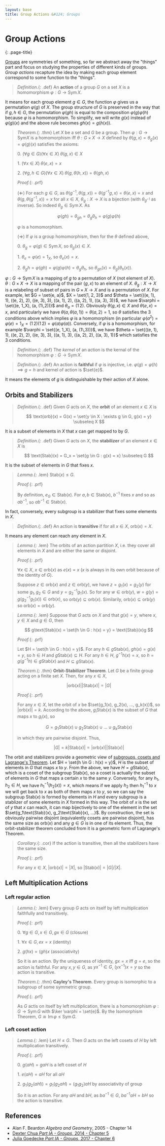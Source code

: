 ```yaml
---
layout: base
title: Group Actions &#124; Groups
---
```


# Group Actions
{: .page-title}

[Groups](groups.md) are symmetries of something, so far we abstract away the "things" part and focus on studying the properties of different kinds of groups.
_Group actions_ recapture the idea by making each group element correspond to some function to the "things".

> *Definition.*{: .def}
> An **action** of a group $G$ on a set $X$ is a homomorphism $\varphi: G \to \text{Sym}\,X$.

It means for each group element $g \in G$, the function $\varphi$ gives us a permutation $\varphi(g)$ of $X$.
The group structure of $G$ is preserved in the way that if $g, h \in G$,
the permutation $\varphi(gh)$ is equal to the composition $\varphi(g)\varphi(h)$ because $\varphi$ is a homomorphism.
To simplify, we will write $g(x)$ instead of $\varphi(g)(x)$ and the above rule becomes $gh(x) = g(h(x))$.

> *Theorem.*{: .thm}
> Let $X$ be a set and $G$ be a group. Then $\varphi: G \to \text{Sym} X$ is a homomorphism
> iff $\theta: G \times X \to X$ defined by $\theta(g, x) = \theta_g(x) = \varphi(g)(x)$ satisfies the axioms:
>
> 0\. $(\forall g \in G)(\forall x \in X)\;\theta(g, x) \in X$
>
> 1\. $(\forall x \in X)\;\theta(e, x) = x$
>
> 2\. $(\forall g,h \in G)(\forall x \in X)\;\theta(g, \theta(h, x)) = \theta(gh, x)$
>
> *Proof.*{: .prf}
>
> ($\Leftarrow$) For each $g \in G$, as $\theta(g^{-1}, \theta(g, x)) = \theta(g^{-1}g, x) = \theta(e, x) = x$ and $\theta(g, \theta(g^{-1}, x)) = x$ for all $x \in X$,
> $\theta_g: X \to X$ is a bijection (with $\theta_{g^{-1}}$ as inverse). So indeed $\theta_g \in \text{Sym}\,X$.
> As
>
> $$
  \varphi(gh) = \theta_{gh} = \theta_g\theta_h = \varphi(g)\varphi(h)
  $$
>
> $\varphi$ is a homomorphism.
>
> ($\Rightarrow$) If $\varphi$ is a group homomorphism, then for the $\theta$ defined above,
>
> 0\. $\theta_g = \varphi(g) \in \text{Sym}\,X$, so $\theta_g(x) \in X$.
>
> 1\. $\theta_e = \varphi(e) = 1_X$, so $\theta_e(x) = x$.
>
> 2\. $\theta_gh = \varphi(gh) = \varphi(g)\varphi(h) = \theta_g\theta_h$, so $\theta_{gh}(x) = \theta_g(\theta_h(x))$.

$\varphi: G \to \text{Sym}\,X$ is a mapping of $g$ to a permutation of $X$ (not element of $X$).
$\theta: G \times X \to X$ is a mapping of the pair $(g, x)$ to an element of $X$.
$\theta_g: X \to X$ is a relabeling of subset of pairs in $G \times X \to X$ and is a permutation of $X$.
For example, let $G = \set{e, a}$, $X = \set{1, 2, 3}$ and
$\theta = \set{((e, 1), 1), ((e, 2), 2), ((e, 3), 3), ((a, 1), 2), ((a, 2), 1), ((a, 3), 3)}$,
we have $\varphi = \set{(e, 1_X), (a, (1\,2))}$ and $\theta_a = (1\,2)$.
Obviously $\theta(g, x) \in X$ and $\theta(e, x) = x$, and particularly we have $\theta(a, \theta(a, 1)) = \theta(a, 2) = 1$,
so $\theta$ satisfies the 3 conditions above which implies $\varphi$ is a homomorphism (in particular $\varphi(a^2) = \varphi(e) = 1_X = (1\,2)(1\,2) = \varphi(a)\varphi(a)$).
Conversely, if $\varphi$ is a homomorphism, for example $\varphi = \set{(e, 1_X), (a, (1\,3))}$,
we have $\theta = \set{((e, 1), 1), ((e, 2), 2), ((e, 3), 3), ((a, 1), 3), ((a, 2), 2), ((a, 3), 1)}$
which satisfies the 3 conditions.

> *Definition.*{: .def}
> The _kernel_ of an action is the kernal of the homomorphism $\varphi: G \to \text{Sym}\,X$.

> *Definition.*{: .def}
> An action is **faithful** if $\varphi$ is injective, i.e. $\varphi(g) = \varphi(h) \implies g = h$ and kernel of action is $\set{e}$.

It means the elements of $g$ is distinguishable by their action of $X$ alone.

## Orbits and Stabilizers

> *Definition.*{: .def}
> Given $G$ acts on $X$, the **orbit** of an element $x \in X$ is
>
> $$
  \text{orb}(x) = G(x) = \set{y \in X : \exists g \in G, g(x) = y} \subseteq X
  $$

It is a subset of elements in $X$ that $x$ can get mapped to by $G$.

> *Definition.*{: .def}
> Given $G$ acts on $X$, the **stabilizer** of an element $x \in X$ is
>
> $$
  \text{Stab}(x) = G_x = \set{g \in G : g(x) = x} \subseteq G
  $$

It is the subset of elements in $G$ that fixes $x$.

> *Lemma.*{: .lem}
> $\text{Stab}(x) \le G$.
>
> *Proof.*{: .prf}
>
> By definition, $e_G \in \text{Stab}(x)$.
> For $a, b \in \text{Stab}(x)$, $b^{-1}$ fixes $x$ and so as $ab^{-1}$, so $ab^{-1} \in \text{Stab}(x)$.

In fact, conversely, every subgroup is a stabilizer that fixes some elements in $X$.

> *Definition.*{: .def}
> An action is **transitive** if for all $x \in X$, $\text{orb}(x) = X$.

It means any element can reach any element in $X$.

> *Lemma.*{: .lem}
> The orbits of an action partition $X$, i.e. they cover all elements in $X$ and are either the same or disjoint.
>
> *Proof.*{: .prf}
>
> $\forall x \in X$, $x \in \text{orb}(x)$ as $e(x) = x$ ($x$ is always in its own orbit because of the identity of $G$).
>
> Suppose $z \in \text{orb}(x)$ and $z \in \text{orb}(y)$, we have $z = g_1(x) = g_2(y)$ for some $g_1, g_2 \in G$ and $y = g_2^{-1}g_1(x)$.
> So for any $w \in \text{orb}(y)$, $w = g(y) = g(g_2^{-1}g_1(x)) \in \text{orb}(x)$, so $\text{orb}(y) \subseteq \text{orb}(x)$.
> Similarily, $\text{orb}(x) \subseteq \text{orb}(y)$ so $\text{orb}(x) = \text{orb}(y)$.

> *Lemma.*{: .lem}
> Suppose that $G$ acts on $X$ and that $g(x) = y$, where $x, y \in X$ and $g \in G$, then
>
> $$
  g\text{Stab}(x) = \set{h \in G : h(x) = y} = \text{Stab}(x)g
  $$
>
> *Proof.*{: .prf}
>
> Let $H = \set{h \in G : h(x) = y}$.
> For any $h \in g\text{Stab}(x)$, $gh(x) = g(x) = y$, so $h \in H$ and $g\text{Stab}(x) \subseteq H$.
> For any $h \in H$, $g^{-1}h(x) = x$, so $h = g(g^{-1}h) \in g\text{Stab}(x)$ and $H \subseteq g\text{Stab}(x)$.

> *Theorem.*{: .thm}
> **Orbit-Stabilizer Theorem**. Let $G$ be a finite group acting on a finite set $X$. Then, for any $x \in X$,
>
> $$
  \vert \text{orb}(x) \vert \vert \text{Stab}(x) \vert = \vert G \vert
  $$
>
> *Proof.*{: .prf}
>
> For any $x \in X$, let the orbit of $x$ be $\set{g_1(x), g_2(x), ..., g_k(x)}$, so $\vert \text{orb}(x) \vert = k$.
> According to the above, $g_i\text{Stab}(x)$ is the subset of $G$ that maps $x$ to $g_i(x)$, so
>
> $$
  G = g_1\text{Stab}(x) \cup g_2\text{Stab}(x) \cup \dots \cup g_k\text{Stab}(x)
  $$
>
> in which they are pairwise disjoint. Thus,
>
> $$
  \vert G \vert = k \vert \text{Stab}(x) \vert = \vert \text{orb}(x) \vert \vert \text{Stab}(x) \vert
  $$

The orbit and stabilizers provide a geometric view of [subgroups, cosets and Lagrange's Theorem](subgroups-cosets-lagrange-theorem.md).
Let $H = \set{h \in G : h(x) = y}$, $H$ is the subset of elements in $G$ that maps $x$ to $y$.
From the above, we have $H = g\text{Stab}(x)$, which is a coset of the subgroup $\text{Stab}(x)$,
so a coset is actually the subset of elements in $G$ that maps a certain $x$ to the same $y$.
Conversely, for any $h_1, h_2 \in H$, we have $h_1^{-1}(h_2(x)) = x$,
which means if we apply $h_2$ then $h_1^{-1}$ to $x$ we will get back to $x$ as both of them maps $x$ to $y$,
so we can say the subgroup $\text{Stab}(x)$ is formed by elements in $H$ and every subgroup is a stablizer of some elements in $X$ formed in this way.
The orbit of $x$ is the set of $y$ that $x$ can reach, it can map bijectively to one of the element in the set $\set{g_1\text{Stab}(x), g_2\text{Stab}(x), ...}$.
By construction, the set is obviously pairwise disjoint (equivalently cosets are pairwise disjoint), has the same size as $\text{orb}(x)$ and any $g \in G$ is in one of its element.
Thus, the orbit-stabilizer theorem concluded from it is a geometric form of Lagrange's Theorem.

> *Corollary.*{: .cor}
> If the action is transitive, then all the stabilizers have the same size.
>
> *Proof.*{: .prf}
>
> For any $x \in X$, $\vert \text{orb}(x) \vert = \vert X \vert$, so $\vert \text{Stab}(x) \vert = \vert G \vert / \vert X \vert$.

## Left Multiplication Actions

### Left regular action

> *Lemma.*{: .lem}
> Every group $G$ acts on itself by left multiplication faithfully and transitively.
>
> *Proof.*{: .prf}
>
> 0\. $\forall g \in G, x \in G, gx \in G$ (closure)
>
> 1\. $\forall x \in G, ex = x$ (identity)
>
> 2\. $g(hx) = (gh)x$ (associativity)
>
> So it is an action.
> By the uniqueness of identity, $gx = x$ iff $g = e$, so the action is faithful.
> For any $x, y \in G$, as $yx^{-1} \in G$, $(yx^{-1})x = y$ so the action is transitive.

> *Theorem.*{: .thm}
> **Cayley's Theorem**.
> Every group is isomorphic to a subgroup of some symmetric group.
>
> *Proof.*{: .prf}
>
> As $G$ actis on itself by left multiplication, there is a homomorphism $\varphi: G \to \text{Sym}\,G$ with $\ker \varphi = \set{e}$.
> By the Isomorphism Theorem, $G \cong \text{Im}\,\varphi \le \text{Sym}\,G$.

### Left coset action

> *Lemma.*{: .lem}
> Let $H \le G$. Then $G$ acts on the left cosets of $H$ by left multiplication transitively.
>
> *Proof.*{: .prf}
>
> 0\. $g(aH) = gaH$ is a left coset of $H$
>
> 1\. $e(aH) = aH$ for all $aH$
>
> 2\. $g_1(g_2(aH)) = g_1(g_2aH) = (g_1g_2)aH$ by associativity of group
>
> So it is an action.
> For any $aH$ and $bH$, as $ba^{-1} \in G$, $ba^{-1}aH = bH$ so the action is transitive.

## References

* Alan F. Beardon _Algebra and Geometry_, 2005 - Chapter 14
* [Dexter Chua _Part IA - Groups_, 2014 - Chapter 5](https://dec41.user.srcf.net/notes/IA\_M/groups.pdf)
* [Julia Goedecke _Part IA - Groups_, 2017 - Chapter 6](https://www.julia-goedecke.de/pdf/GroupsNotes.pdf)
